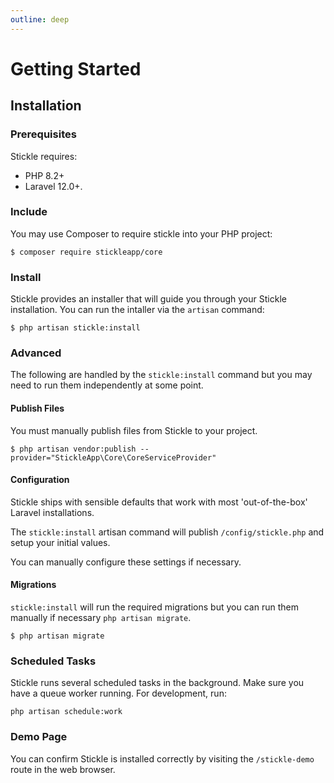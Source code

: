 ```yaml
---
outline: deep
---
```


# Getting Started

## Installation

### Prerequisites

Stickle requires:

-   PHP 8.2+
-   Laravel 12.0+.

### Include

You may use Composer to require stickle into your PHP project:

```
$ composer require stickleapp/core
```

### Install

Stickle provides an installer that will guide you through your Stickle installation. You can run the intaller via the `artisan` command:

```
$ php artisan stickle:install
```

### Advanced

The following are handled by the `stickle:install` command but you may need to run them independently at some point.

#### Publish Files

You must manually publish files from Stickle to your project.

```
$ php artisan vendor:publish --provider="StickleApp\Core\CoreServiceProvider"
```

#### Configuration

Stickle ships with sensible defaults that work with most 'out-of-the-box' Laravel installations.

The `stickle:install` artisan command will publish `/config/stickle.php` and setup your initial values.

You can manually configure these settings if necessary.

#### Migrations

`stickle:install` will run the required migrations but you can run them manually if necessary `php artisan migrate`.

```
$ php artisan migrate
```

### Scheduled Tasks

Stickle runs several scheduled tasks in the background. Make sure you have a queue worker running. For development, run:

```
php artisan schedule:work

```

### Demo Page

You can confirm Stickle is installed correctly by visiting the `/stickle-demo` route in the web browser.
